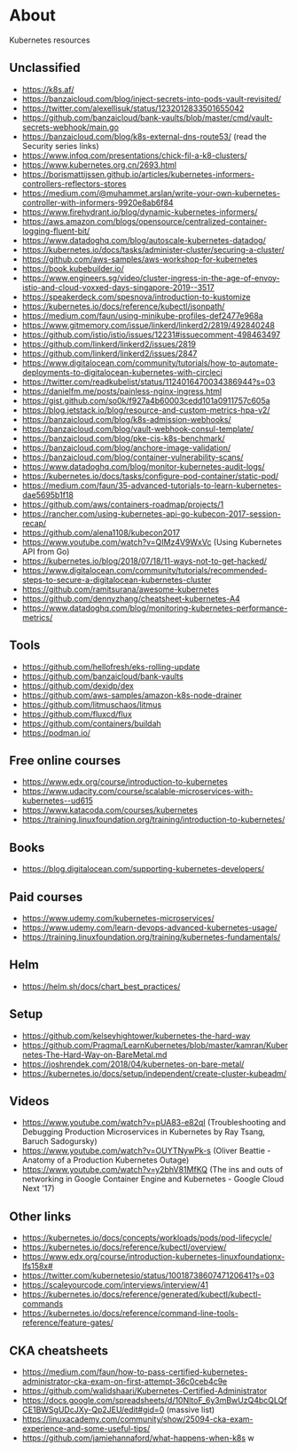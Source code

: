 # About

Kubernetes resources

## Unclassified

- https://k8s.af/
- https://banzaicloud.com/blog/inject-secrets-into-pods-vault-revisited/
- https://twitter.com/alexellisuk/status/1232012833501655042
- https://github.com/banzaicloud/bank-vaults/blob/master/cmd/vault-secrets-webhook/main.go
- https://banzaicloud.com/blog/k8s-external-dns-route53/ (read the Security series links)
- https://www.infoq.com/presentations/chick-fil-a-k8-clusters/
- https://www.kubernetes.org.cn/2693.html
- https://borismattijssen.github.io/articles/kubernetes-informers-controllers-reflectors-stores
- https://medium.com/@muhammet.arslan/write-your-own-kubernetes-controller-with-informers-9920e8ab6f84
- https://www.firehydrant.io/blog/dynamic-kubernetes-informers/
- https://aws.amazon.com/blogs/opensource/centralized-container-logging-fluent-bit/
- https://www.datadoghq.com/blog/autoscale-kubernetes-datadog/
- https://kubernetes.io/docs/tasks/administer-cluster/securing-a-cluster/
- https://github.com/aws-samples/aws-workshop-for-kubernetes
- https://book.kubebuilder.io/
- https://www.engineers.sg/video/cluster-ingress-in-the-age-of-envoy-istio-and-cloud-voxxed-days-singapore-2019--3517
- https://speakerdeck.com/spesnova/introduction-to-kustomize
- https://kubernetes.io/docs/reference/kubectl/jsonpath/
- https://medium.com/faun/using-minikube-profiles-def2477e968a
- https://www.gitmemory.com/issue/linkerd/linkerd2/2819/492840248
- https://github.com/istio/istio/issues/12231#issuecomment-498463497
- https://github.com/linkerd/linkerd2/issues/2819
- https://github.com/linkerd/linkerd2/issues/2847
- https://www.digitalocean.com/community/tutorials/how-to-automate-deployments-to-digitalocean-kubernetes-with-circleci
- https://twitter.com/readkubelist/status/1124016470034386944?s=03
- https://danielfm.me/posts/painless-nginx-ingress.html
- https://gist.github.com/so0k/f927a4b60003cedd101a0911757c605a
- https://blog.jetstack.io/blog/resource-and-custom-metrics-hpa-v2/
- https://banzaicloud.com/blog/k8s-admission-webhooks/
- https://banzaicloud.com/blog/vault-webhook-consul-template/
- https://banzaicloud.com/blog/pke-cis-k8s-benchmark/
- https://banzaicloud.com/blog/anchore-image-validation/
- https://banzaicloud.com/blog/container-vulnerability-scans/
- https://www.datadoghq.com/blog/monitor-kubernetes-audit-logs/
- https://kubernetes.io/docs/tasks/configure-pod-container/static-pod/
- https://medium.com/faun/35-advanced-tutorials-to-learn-kubernetes-dae5695b1f18
- https://github.com/aws/containers-roadmap/projects/1
- https://rancher.com/using-kubernetes-api-go-kubecon-2017-session-recap/
- https://github.com/alena1108/kubecon2017
- https://www.youtube.com/watch?v=QIMz4V9WxVc (Using Kubernetes API from Go)
- https://kubernetes.io/blog/2018/07/18/11-ways-not-to-get-hacked/
- https://www.digitalocean.com/community/tutorials/recommended-steps-to-secure-a-digitalocean-kubernetes-cluster
- https://github.com/ramitsurana/awesome-kubernetes
- https://github.com/dennyzhang/cheatsheet-kubernetes-A4
- https://www.datadoghq.com/blog/monitoring-kubernetes-performance-metrics/


## Tools

- https://github.com/hellofresh/eks-rolling-update
- https://github.com/banzaicloud/bank-vaults
- https://github.com/dexidp/dex
- https://github.com/aws-samples/amazon-k8s-node-drainer
- https://github.com/litmuschaos/litmus
- https://github.com/fluxcd/flux
- https://github.com/containers/buildah
- https://podman.io/


## Free online courses

- https://www.edx.org/course/introduction-to-kubernetes
- https://www.udacity.com/course/scalable-microservices-with-kubernetes--ud615
- https://www.katacoda.com/courses/kubernetes
- https://training.linuxfoundation.org/training/introduction-to-kubernetes/


## Books

- https://blog.digitalocean.com/supporting-kubernetes-developers/


## Paid courses

- https://www.udemy.com/kubernetes-microservices/
- https://www.udemy.com/learn-devops-advanced-kubernetes-usage/
- https://training.linuxfoundation.org/training/kubernetes-fundamentals/


## Helm

- https://helm.sh/docs/chart_best_practices/


## Setup

- https://github.com/kelseyhightower/kubernetes-the-hard-way
- https://github.com/Praqma/LearnKubernetes/blob/master/kamran/Kubernetes-The-Hard-Way-on-BareMetal.md
- https://joshrendek.com/2018/04/kubernetes-on-bare-metal/
- https://kubernetes.io/docs/setup/independent/create-cluster-kubeadm/


## Videos

- https://www.youtube.com/watch?v=pUA83-e82qI (Troubleshooting and Debugging Production Microservices in Kubernetes by Ray Tsang, Baruch Sadogursky)
- https://www.youtube.com/watch?v=OUYTNywPk-s (Oliver Beattie - Anatomy of a Production Kubernetes Outage)
- https://www.youtube.com/watch?v=y2bhV81MfKQ (The ins and outs of networking in Google Container Engine and Kubernetes - Google Cloud Next '17)


## Other links

- https://kubernetes.io/docs/concepts/workloads/pods/pod-lifecycle/
- https://kubernetes.io/docs/reference/kubectl/overview/
- https://www.edx.org/course/introduction-kubernetes-linuxfoundationx-lfs158x#
- https://twitter.com/kubernetesio/status/1001873860747120641?s=03
- https://scaleyourcode.com/interviews/interview/41
- https://kubernetes.io/docs/reference/generated/kubectl/kubectl-commands
- https://kubernetes.io/docs/reference/command-line-tools-reference/feature-gates/


## CKA cheatsheets

- https://medium.com/faun/how-to-pass-certified-kubernetes-administrator-cka-exam-on-first-attempt-36c0ceb4c9e
- https://github.com/walidshaari/Kubernetes-Certified-Administrator
- https://docs.google.com/spreadsheets/d/10NltoF_6y3mBwUzQ4bcQLQfCE1BWSgUDcJXy-Qp2JEU/edit#gid=0 (massive list)
- https://linuxacademy.com/community/show/25094-cka-exam-experience-and-some-useful-tips/
- https://github.com/jamiehannaford/what-happens-when-k8s
w
